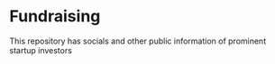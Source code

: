 # Fundraising
This repository has socials and other public information of prominent startup investors
